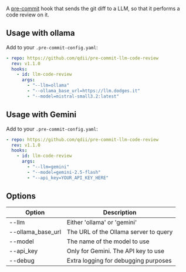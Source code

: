 A [pre-commit](https://pre-commit.com/) hook that sends the git diff to a LLM, so that it performs a code review on it.

## Usage with ollama

Add to your `.pre-commit-config.yaml`:

```yaml
- repo: https://github.com/qdii/pre-commit-llm-code-review
  rev: v1.1.0
  hooks:
    - id: llm-code-review
      args:
        - "--llm=ollama"
        - "--ollama_base_url=https://llm.dodges.it"
        - "--model=mistral-small3.2:latest"
```

## Usage with Gemini

Add to your `.pre-commit-config.yaml`:

```yaml
- repo: https://github.com/qdii/pre-commit-llm-code-review
  rev: v1.1.0
  hooks:
    - id: llm-code-review
      args:
        - "--llm=gemini"
        - "--model=gemini-2.5-flash"
        - "--api_key=YOUR_API_KEY_HERE"
```

## Options

| Option            | Description                           |
| ----------------- | ------------------------------------- |
| --llm             | Either 'ollama' or 'gemini'           |
| --ollama_base_url | The URL of the Ollama server to query |
| --model           | The name of the model to use          |
| --api_key         | Only for Gemini. The API key to use   |
| --debug           | Extra logging for debugging purposes  |
